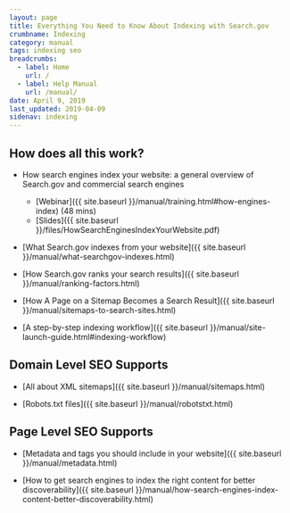 ```yaml
---
layout: page
title: Everything You Need to Know About Indexing with Search.gov
crumbname: Indexing
category: manual
tags: indexing seo
breadcrumbs:
  - label: Home
    url: /
  - label: Help Manual
    url: /manual/
date: April 9, 2019
last_updated: 2019-04-09
sidenav: indexing
---
```


## How does all this work?

* How search engines index your website: a general overview of Search.gov and commercial search engines
  * [Webinar]({{ site.baseurl }}/manual/training.html#how-engines-index) (48 mins)
  * [Slides]({{ site.baseurl }}/files/HowSearchEnginesIndexYourWebsite.pdf)

* [What Search.gov indexes from your website]({{ site.baseurl }}/manual/what-searchgov-indexes.html)

* [How Search.gov ranks your search results]({{ site.baseurl }}/manual/ranking-factors.html)

* [How A Page on a Sitemap Becomes a Search Result]({{ site.baseurl }}/manual/sitemaps-to-search-sites.html)

* [A step-by-step indexing workflow]({{ site.baseurl }}/manual/site-launch-guide.html#indexing-workflow)

## Domain Level SEO Supports

* [All about XML sitemaps]({{ site.baseurl }}/manual/sitemaps.html)

* [Robots.txt files]({{ site.baseurl }}/manual/robotstxt.html)

## Page Level SEO Supports

* [Metadata and tags you should include in your website]({{ site.baseurl }}/manual/metadata.html)

* [How to get search engines to index the right content for better discoverability]({{ site.baseurl }}/manual/how-search-engines-index-content-better-discoverability.html)

